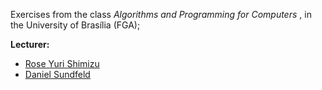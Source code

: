 Exercises from the class _Algorithms and Programming for Computers_ , in the University of Brasília (FGA);

**Lecturer:**

+ [Rose Yuri Shimizu](./rose_shimizu/README.md)
+ [Daniel Sundfeld](./daniel_sundfeld/README.md)
